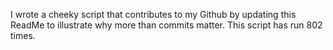 I wrote a cheeky script that contributes to my Github by updating this ReadMe to illustrate why more than commits matter. This script has run 802 times.